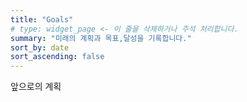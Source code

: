 ```yaml
---
title: "Goals"
# type: widget_page <- 이 줄을 삭제하거나 주석 처리합니다.
summary: "미래의 계획과 목표,달성을 기록합니다."
sort_by: date
sort_ascending: false
---
```

앞으로의 계획